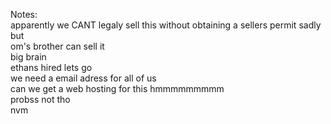Notes:<br>
apparently we CANT legaly sell this without obtaining a sellers permit sadly
but<br>
om's brother can sell it<br>
big brain<br>
ethans hired lets go<br>
we need a email adress for all of us<br>
can we get a web hosting for this hmmmmmmmmm<br>
probss not tho<br>
nvm